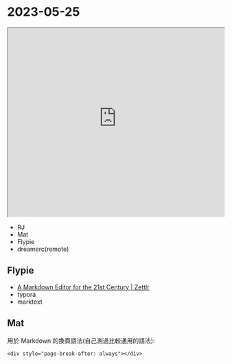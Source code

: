 # 2023-05-25

<iframe src="https://photos.hackingthursday.org/2023-05-25" width="100%" height="440px"></iframe>

- RJ
- Mat
- Flypie
- dreamerc(remote)

## Flypie

- [A Markdown Editor for the 21st Century | Zettlr](https://www.zettlr.com/)
- typora
- marktext


## Mat

用於 Markdown 的換頁語法(自己測過比較通用的語法):

```
<div style="page-break-after: always"></div>
```



